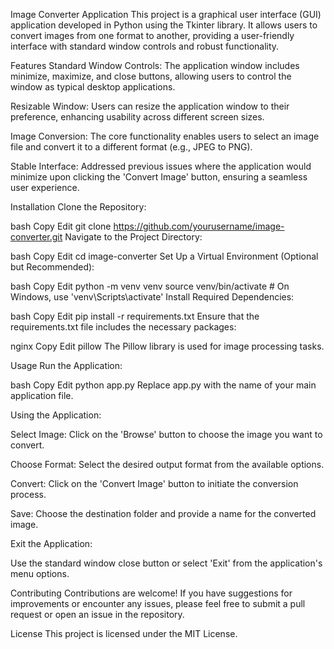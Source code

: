 Image Converter Application
This project is a graphical user interface (GUI) application developed in Python using the Tkinter library. It allows users to convert images from one format to another, providing a user-friendly interface with standard window controls and robust functionality.

Features
Standard Window Controls: The application window includes minimize, maximize, and close buttons, allowing users to control the window as typical desktop applications.

Resizable Window: Users can resize the application window to their preference, enhancing usability across different screen sizes.

Image Conversion: The core functionality enables users to select an image file and convert it to a different format (e.g., JPEG to PNG).

Stable Interface: Addressed previous issues where the application would minimize upon clicking the 'Convert Image' button, ensuring a seamless user experience.

Installation
Clone the Repository:

bash
Copy
Edit
git clone https://github.com/yourusername/image-converter.git
Navigate to the Project Directory:

bash
Copy
Edit
cd image-converter
Set Up a Virtual Environment (Optional but Recommended):

bash
Copy
Edit
python -m venv venv
source venv/bin/activate  # On Windows, use 'venv\Scripts\activate'
Install Required Dependencies:

bash
Copy
Edit
pip install -r requirements.txt
Ensure that the requirements.txt file includes the necessary packages:

nginx
Copy
Edit
pillow
The Pillow library is used for image processing tasks.

Usage
Run the Application:

bash
Copy
Edit
python app.py
Replace app.py with the name of your main application file.

Using the Application:

Select Image: Click on the 'Browse' button to choose the image you want to convert.

Choose Format: Select the desired output format from the available options.

Convert: Click on the 'Convert Image' button to initiate the conversion process.

Save: Choose the destination folder and provide a name for the converted image.

Exit the Application:

Use the standard window close button or select 'Exit' from the application's menu options.

Contributing
Contributions are welcome! If you have suggestions for improvements or encounter any issues, please feel free to submit a pull request or open an issue in the repository.

License
This project is licensed under the MIT License.
